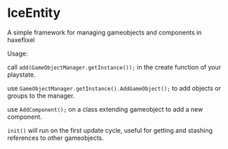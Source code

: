 IceEntity
=========

A simple framework for managing gameobjects and components in haxeflixel

Usage:

  call ```add(GameObjectManager.getInstance());``` in the create function of your playstate.
  
  use ```GameObjectManager.getInstance().AddGameObject();``` to add objects or groups to the manager.
  
  use ```AddComponent();``` on a class extending gameobject to add a new component.
  
  ```init()``` will run on the first update cycle, useful for getting and stashing references to other gameobjects.
  
